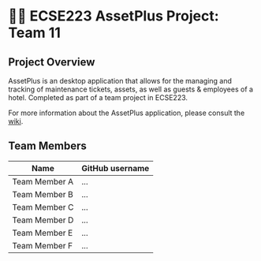 # :hotel::heavy_plus_sign: ECSE223 AssetPlus Project: Team 11


## Project Overview

AssetPlus is an desktop application that allows for the managing and tracking of maintenance tickets, assets, as well as guests & employees of a hotel. Completed as part of a team project in ECSE223.

For more information about the AssetPlus application, please consult the [wiki](../../wiki).

## Team Members

| Name          | GitHub username |
| ------------- | --------------- |
| Team Member A | ...             |
| Team Member B | ...             |
| Team Member C | ...             |
| Team Member D | ...             |
| Team Member E | ...             |
| Team Member F | ...             |
